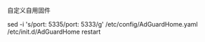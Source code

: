 自定义自用固件

sed -i 's/port: 5335/port: 5333/g' /etc/config/AdGuardHome.yaml
/etc/init.d/AdGuardHome restart
